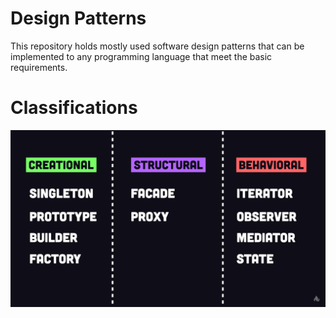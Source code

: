 # Design Patterns
This repository holds mostly used software design patterns that can be
implemented to any programming language that meet the basic requirements.

# Classifications
![Design Patterns Classifications](patterns.png)
